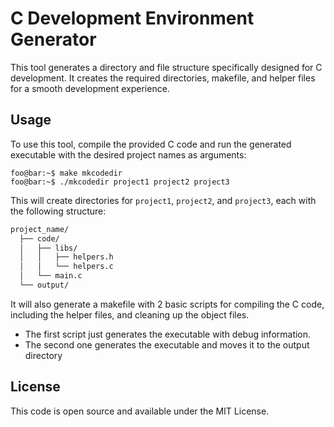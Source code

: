 # C Development Environment Generator

This tool generates a directory and file structure specifically designed for C development. It creates the required directories, makefile, and helper files for a smooth development experience.

## Usage

To use this tool, compile the provided C code and run the generated executable with the desired project names as arguments:

```console
foo@bar:~$ make mkcodedir
foo@bar:~$ ./mkcodedir project1 project2 project3
```

This will create directories for `project1`, `project2`, and `project3`, each with the following structure:

```bash
project_name/
  ├── code/
  │   ├── libs/
  │   │   ├── helpers.h
  │   │   └── helpers.c
  │   └── main.c
  └── output/
```

It will also generate a makefile with 2 basic scripts for compiling the C code, including the helper files, and cleaning up the object files.

- The first script just generates the executable with debug information.
- The second one generates the executable and moves it to the output directory

## License

This code is open source and available under the MIT License.
